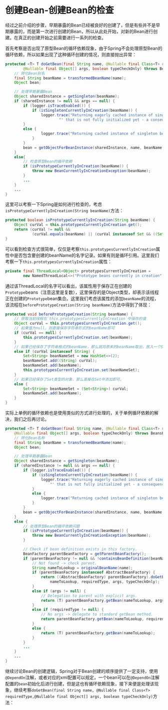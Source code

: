 # 创建Bean-创建Bean的检查

经过之前介绍的步骤，早期暴露的Bean已经被良好的创建了，但是有些并不是早期暴露的，而是第一次进行创建的Bean，所以从此处开始，对新的Bean进行创建。在真正的创建开始之前需要进行一系列的检查。

首先考察是否出现了原型Bean的循环依赖现象，由于Spring不会处理原型Bean的循环依赖，所以如果出现了这种循环创建的情况，则直接抛出异常：

```java
protected <T> T doGetBean(final String name, @Nullable final Class<T> requiredType,
        @Nullable final Object[] args, boolean typeCheckOnly) throws BeansException {
    // 转化Bean别名
    final String beanName = transformedBeanName(name);
    Object bean;

    // 处理早期暴露Bean
    Object sharedInstance = getSingleton(beanName);
    if (sharedInstance != null && args == null) {
        if (logger.isTraceEnabled()) {
            if (isSingletonCurrentlyInCreation(beanName)) {
                logger.trace("Returning eagerly cached instance of singleton bean '" + beanName +
                        "' that is not fully initialized yet - a consequence of a circular reference");
        }
        else {
                logger.trace("Returning cached instance of singleton bean '" + beanName + "'");
            }
        }
        bean = getObjectForBeanInstance(sharedInstance, name, beanName, null);
    }
    else{
        // 检查原型Bean的循环依赖
        if (isPrototypeCurrentlyInCreation(beanName)) {
            throw new BeanCurrentlyInCreationException(beanName);
        }
        ...
    }
    ...
}
```

这里可以考察一下Spring是如何进行检查的，考虑`isPrototypeCurrentlyInCreation(String beanName)`方法：

```java
protected boolean isPrototypeCurrentlyInCreation(String beanName) {
    Object curVal = this.prototypesCurrentlyInCreation.get();
    return (curVal != null &&
            (curVal.equals(beanName) || (curVal instanceof Set && ((Set<?>) curVal).contains(beanName))));
}
```

可以看到检查方式很简单，仅仅是考察`this.prototypesCurrentlyInCreation`属性中是否包含要创建的beanName的名字记录。如果有则是循环引用。这里我们考察一下`this.prototypesCurrentlyInCreation`属性：

```java
private final ThreadLocal<Object> prototypesCurrentlyInCreation =
        new NamedThreadLocal<>("Prototype beans currently in creation");
```

通过该ThreadLocal的名字可以看出，该属性用于保存正在创建的`Prototype`beans（注意这里是复数），这里保存的是Object类型，却表示该线程正在创建的`Prototype`bean集合。这里我们考虑该属性的添加`beanName`的流程，该流程在`beforePrototypeCreation(String beanName)`方法中得到了体现：

```java
protected void beforePrototypeCreation(String beanName) {
    // 获取当前线程在`this.prototypesCurrentlyInCreation`中保存的值
    Object curVal = this.prototypesCurrentlyInCreation.get();
    // 如果值为null，则直接保存字符串形式的beanName即可
    if (curVal == null) {
        this.prototypesCurrentlyInCreation.set(beanName);
    }
    // 如果已经保存了字符串格式的beanName，那么就将原来的beanName取出，放入一个Set中，并将新的beanName放入Set中
    else if (curVal instanceof String) {
        Set<String> beanNameSet = new HashSet<>(2);
        beanNameSet.add((String) curVal);
        beanNameSet.add(beanName);
        this.prototypesCurrentlyInCreation.set(beanNameSet);
    }
    // 如果已经保存了Set类型的对象，那么直接在Set中添加即可。
    else {
        Set<String> beanNameSet = (Set<String>) curVal;
        beanNameSet.add(beanName);
    }
}
```

实际上单例的循环依赖也是使用类似的方式进行处理的，关于单例循环依赖的解决，我们之后再讨论。

```java
protected <T> T doGetBean(final String name, @Nullable final Class<T> requiredType,
    @Nullable final Object[] args, boolean typeCheckOnly) throws BeansException {
    // 转化Bean名称
    final String beanName = transformedBeanName(name);
    Object bean;

    // 处理早期暴露Bean
    Object sharedInstance = getSingleton(beanName);
    if (sharedInstance != null && args == null) {
        if (logger.isTraceEnabled()) {
            if (isSingletonCurrentlyInCreation(beanName)) {
                logger.trace("Returning eagerly cached instance of singleton bean '" + beanName +
                    "' that is not fully initialized yet - a consequence of a circular reference");
            }
            else {
                logger.trace("Returning cached instance of singleton bean '" + beanName + "'");
            }
        }
        bean = getObjectForBeanInstance(sharedInstance, name, beanName, null);
    }
    else {
        // 处理原型Bean的循环依赖问题
        if (isPrototypeCurrentlyInCreation(beanName)) {
            throw new BeanCurrentlyInCreationException(beanName);
        }

        // Check if bean definition exists in this factory.
        BeanFactory parentBeanFactory = getParentBeanFactory();
        if (parentBeanFactory != null && !containsBeanDefinition(beanName)) {
            // Not found -> check parent.
            String nameToLookup = originalBeanName(name);
            if (parentBeanFactory instanceof AbstractBeanFactory) {
                return ((AbstractBeanFactory) parentBeanFactory).doGetBean(
                    nameToLookup, requiredType, args, typeCheckOnly);
            }
            else if (args != null) {
                // Delegation to parent with explicit args.
                return (T) parentBeanFactory.getBean(nameToLookup, args);
            }
            else if (requiredType != null) {
                // No args -> delegate to standard getBean method.
                return parentBeanFactory.getBean(nameToLookup, requiredType);
            }
            else {
                return (T) parentBeanFactory.getBean(nameToLookup);
            }
        }
        ...
    }
    ...
}
```

继续讨论Bean的创建逻辑，Spring对于Bean创建的顺序提供了一定支持，使用`@DependOn`注解，或者对应的xml配置可以规定，一个bean可以在`@DependOn`注解配置的`bean`初始化后进行创建，但是这也有循环依赖现象，接下来便是处理该现象，继续考察`doGetBean(final String name, @Nullable final Class<T> requiredType,@Nullable final Object[] args, boolean typeCheckOnly)`方法：